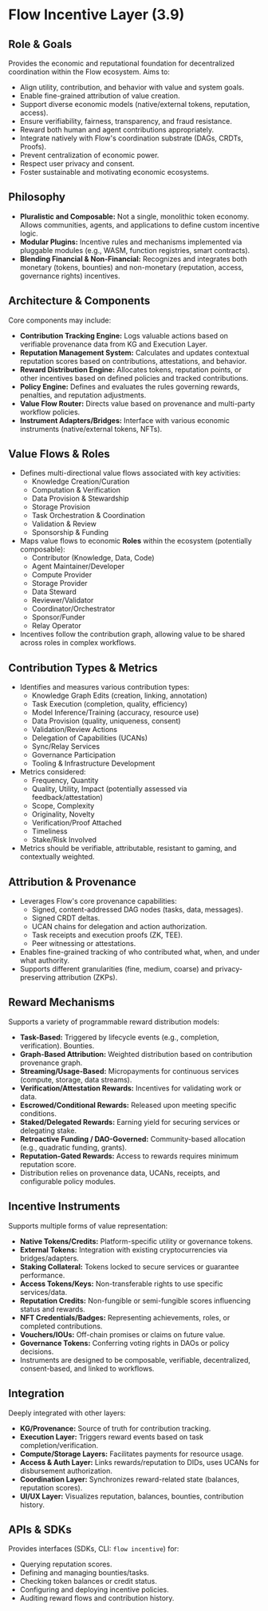 # Flow Incentive Layer (3.9)

## Role & Goals

Provides the economic and reputational foundation for decentralized coordination within the Flow ecosystem. Aims to:

*   Align utility, contribution, and behavior with value and system goals.
*   Enable fine-grained attribution of value creation.
*   Support diverse economic models (native/external tokens, reputation, access).
*   Ensure verifiability, fairness, transparency, and fraud resistance.
*   Reward both human and agent contributions appropriately.
*   Integrate natively with Flow's coordination substrate (DAGs, CRDTs, Proofs).
*   Prevent centralization of economic power.
*   Respect user privacy and consent.
*   Foster sustainable and motivating economic ecosystems.

## Philosophy

*   **Pluralistic and Composable:** Not a single, monolithic token economy. Allows communities, agents, and applications to define custom incentive logic.
*   **Modular Plugins:** Incentive rules and mechanisms implemented via pluggable modules (e.g., WASM, function registries, smart contracts).
*   **Blending Financial & Non-Financial:** Recognizes and integrates both monetary (tokens, bounties) and non-monetary (reputation, access, governance rights) incentives.

## Architecture & Components

Core components may include:

*   **Contribution Tracking Engine:** Logs valuable actions based on verifiable provenance data from KG and Execution Layer.
*   **Reputation Management System:** Calculates and updates contextual reputation scores based on contributions, attestations, and behavior.
*   **Reward Distribution Engine:** Allocates tokens, reputation points, or other incentives based on defined policies and tracked contributions.
*   **Policy Engine:** Defines and evaluates the rules governing rewards, penalties, and reputation adjustments.
*   **Value Flow Router:** Directs value based on provenance and multi-party workflow policies.
*   **Instrument Adapters/Bridges:** Interface with various economic instruments (native/external tokens, NFTs).

## Value Flows & Roles

*   Defines multi-directional value flows associated with key activities:
    *   Knowledge Creation/Curation
    *   Computation & Verification
    *   Data Provision & Stewardship
    *   Storage Provision
    *   Task Orchestration & Coordination
    *   Validation & Review
    *   Sponsorship & Funding
*   Maps value flows to economic **Roles** within the ecosystem (potentially composable):
    *   Contributor (Knowledge, Data, Code)
    *   Agent Maintainer/Developer
    *   Compute Provider
    *   Storage Provider
    *   Data Steward
    *   Reviewer/Validator
    *   Coordinator/Orchestrator
    *   Sponsor/Funder
    *   Relay Operator
*   Incentives follow the contribution graph, allowing value to be shared across roles in complex workflows.

## Contribution Types & Metrics

*   Identifies and measures various contribution types:
    *   Knowledge Graph Edits (creation, linking, annotation)
    *   Task Execution (completion, quality, efficiency)
    *   Model Inference/Training (accuracy, resource use)
    *   Data Provision (quality, uniqueness, consent)
    *   Validation/Review Actions
    *   Delegation of Capabilities (UCANs)
    *   Sync/Relay Services
    *   Governance Participation
    *   Tooling & Infrastructure Development
*   Metrics considered:
    *   Frequency, Quantity
    *   Quality, Utility, Impact (potentially assessed via feedback/attestation)
    *   Scope, Complexity
    *   Originality, Novelty
    *   Verification/Proof Attached
    *   Timeliness
    *   Stake/Risk Involved
*   Metrics should be verifiable, attributable, resistant to gaming, and contextually weighted.

## Attribution & Provenance

*   Leverages Flow's core provenance capabilities:
    *   Signed, content-addressed DAG nodes (tasks, data, messages).
    *   Signed CRDT deltas.
    *   UCAN chains for delegation and action authorization.
    *   Task receipts and execution proofs (ZK, TEE).
    *   Peer witnessing or attestations.
*   Enables fine-grained tracking of who contributed what, when, and under what authority.
*   Supports different granularities (fine, medium, coarse) and privacy-preserving attribution (ZKPs).

## Reward Mechanisms

Supports a variety of programmable reward distribution models:

*   **Task-Based:** Triggered by lifecycle events (e.g., completion, verification). Bounties.
*   **Graph-Based Attribution:** Weighted distribution based on contribution provenance graph.
*   **Streaming/Usage-Based:** Micropayments for continuous services (compute, storage, data streams).
*   **Verification/Attestation Rewards:** Incentives for validating work or data.
*   **Escrowed/Conditional Rewards:** Released upon meeting specific conditions.
*   **Staked/Delegated Rewards:** Earning yield for securing services or delegating stake.
*   **Retroactive Funding / DAO-Governed:** Community-based allocation (e.g., quadratic funding, grants).
*   **Reputation-Gated Rewards:** Access to rewards requires minimum reputation score.
*   Distribution relies on provenance data, UCANs, receipts, and configurable policy modules.

## Incentive Instruments

Supports multiple forms of value representation:

*   **Native Tokens/Credits:** Platform-specific utility or governance tokens.
*   **External Tokens:** Integration with existing cryptocurrencies via bridges/adapters.
*   **Staking Collateral:** Tokens locked to secure services or guarantee performance.
*   **Access Tokens/Keys:** Non-transferable rights to use specific services/data.
*   **Reputation Credits:** Non-fungible or semi-fungible scores influencing status and rewards.
*   **NFT Credentials/Badges:** Representing achievements, roles, or completed contributions.
*   **Vouchers/IOUs:** Off-chain promises or claims on future value.
*   **Governance Tokens:** Conferring voting rights in DAOs or policy decisions.
*   Instruments are designed to be composable, verifiable, decentralized, consent-based, and linked to workflows.

## Integration

Deeply integrated with other layers:

*   **KG/Provenance:** Source of truth for contribution tracking.
*   **Execution Layer:** Triggers reward events based on task completion/verification.
*   **Compute/Storage Layers:** Facilitates payments for resource usage.
*   **Access & Auth Layer:** Links rewards/reputation to DIDs, uses UCANs for disbursement authorization.
*   **Coordination Layer:** Synchronizes reward-related state (balances, reputation scores).
*   **UI/UX Layer:** Visualizes reputation, balances, bounties, contribution history.

## APIs & SDKs

Provides interfaces (SDKs, CLI: `flow incentive`) for:

*   Querying reputation scores.
*   Defining and managing bounties/tasks.
*   Checking token balances or credit status.
*   Configuring and deploying incentive policies.
*   Auditing reward flows and contribution history.
